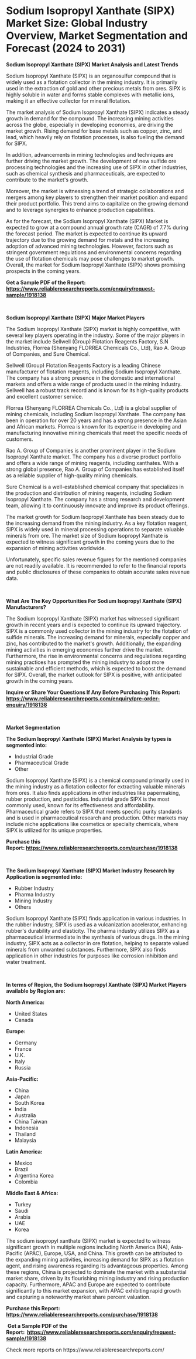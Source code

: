 <p><h1>Sodium Isopropyl Xanthate (SIPX) Market Size: Global Industry Overview, Market Segmentation and Forecast (2024 to 2031)</h1></p><p><strong>Sodium Isopropyl Xanthate (SIPX) Market Analysis and Latest Trends</strong></p>
<p><p>Sodium Isopropyl Xanthate (SIPX) is an organosulfur compound that is widely used as a flotation collector in the mining industry. It is primarily used in the extraction of gold and other precious metals from ores. SIPX is highly soluble in water and forms stable complexes with metallic ions, making it an effective collector for mineral flotation.</p><p>The market analysis of Sodium Isopropyl Xanthate (SIPX) indicates a steady growth in demand for the compound. The increasing mining activities across the globe, especially in developing economies, are driving the market growth. Rising demand for base metals such as copper, zinc, and lead, which heavily rely on flotation processes, is also fueling the demand for SIPX.</p><p>In addition, advancements in mining technologies and techniques are further driving the market growth. The development of new sulfide ore processing technologies and the increasing use of SIPX in other industries, such as chemical synthesis and pharmaceuticals, are expected to contribute to the market's growth.</p><p>Moreover, the market is witnessing a trend of strategic collaborations and mergers among key players to strengthen their market position and expand their product portfolio. This trend aims to capitalize on the growing demand and to leverage synergies to enhance production capabilities.</p><p>As for the forecast, the Sodium Isopropyl Xanthate (SIPX) Market is expected to grow at a compound annual growth rate (CAGR) of 7.7% during the forecast period. The market is expected to continue its upward trajectory due to the growing demand for metals and the increasing adoption of advanced mining technologies. However, factors such as stringent government regulations and environmental concerns regarding the use of flotation chemicals may pose challenges to market growth. Overall, the market for Sodium Isopropyl Xanthate (SIPX) shows promising prospects in the coming years.</p></p>
<p><strong>Get a Sample PDF of the Report:&nbsp; <a href="https://www.reliableresearchreports.com/enquiry/request-sample/1918138">https://www.reliableresearchreports.com/enquiry/request-sample/1918138</a></strong></p>
<p>&nbsp;</p>
<p><strong>Sodium Isopropyl Xanthate (SIPX) Major Market Players</strong></p>
<p><p>The Sodium Isopropyl Xanthate (SIPX) market is highly competitive, with several key players operating in the industry. Some of the major players in the market include Sellwell (Group) Flotation Reagents Factory, S.N Industries, Florrea (Shenyang FLORREA Chemicals Co., Ltd), Rao A. Group of Companies, and Sure Chemical.</p><p>Sellwell (Group) Flotation Reagents Factory is a leading Chinese manufacturer of flotation reagents, including Sodium Isopropyl Xanthate. The company has a strong presence in the domestic and international markets and offers a wide range of products used in the mining industry. Sellwell has a robust track record and is known for its high-quality products and excellent customer service.</p><p>Florrea (Shenyang FLORREA Chemicals Co., Ltd) is a global supplier of mining chemicals, including Sodium Isopropyl Xanthate. The company has been in operation for over 20 years and has a strong presence in the Asian and African markets. Florrea is known for its expertise in developing and manufacturing innovative mining chemicals that meet the specific needs of customers.</p><p>Rao A. Group of Companies is another prominent player in the Sodium Isopropyl Xanthate market. The company has a diverse product portfolio and offers a wide range of mining reagents, including xanthates. With a strong global presence, Rao A. Group of Companies has established itself as a reliable supplier of high-quality mining chemicals.</p><p>Sure Chemical is a well-established chemical company that specializes in the production and distribution of mining reagents, including Sodium Isopropyl Xanthate. The company has a strong research and development team, allowing it to continuously innovate and improve its product offerings.</p><p>The market growth for Sodium Isopropyl Xanthate has been steady due to the increasing demand from the mining industry. As a key flotation reagent, SIPX is widely used in mineral processing operations to separate valuable minerals from ore. The market size of Sodium Isopropyl Xanthate is expected to witness significant growth in the coming years due to the expansion of mining activities worldwide.</p><p>Unfortunately, specific sales revenue figures for the mentioned companies are not readily available. It is recommended to refer to the financial reports and public disclosures of these companies to obtain accurate sales revenue data.</p></p>
<p>&nbsp;</p>
<p><strong>What Are The Key Opportunities For Sodium Isopropyl Xanthate (SIPX) Manufacturers?</strong></p>
<p><p>The Sodium Isopropyl Xanthate (SIPX) market has witnessed significant growth in recent years and is expected to continue its upward trajectory. SIPX is a commonly used collector in the mining industry for the flotation of sulfide minerals. The increasing demand for minerals, especially copper and zinc, has contributed to the market's growth. Additionally, the expanding mining activities in emerging economies further drive the market. Furthermore, the rise in environmental concerns and regulations regarding mining practices has prompted the mining industry to adopt more sustainable and efficient methods, which is expected to boost the demand for SIPX. Overall, the market outlook for SIPX is positive, with anticipated growth in the coming years.</p></p>
<p><strong>Inquire or Share Your Questions If Any Before Purchasing This Report: <a href="https://www.reliableresearchreports.com/enquiry/pre-order-enquiry/1918138">https://www.reliableresearchreports.com/enquiry/pre-order-enquiry/1918138</a></strong></p>
<p>&nbsp;</p>
<p><strong>Market Segmentation</strong></p>
<p><strong>The Sodium Isopropyl Xanthate (SIPX) Market Analysis by types is segmented into:</strong></p>
<p><ul><li>Industrial Grade</li><li>Pharmaceutical Grade</li><li>Other</li></ul></p>
<p><p>Sodium Isopropyl Xanthate (SIPX) is a chemical compound primarily used in the mining industry as a flotation collector for extracting valuable minerals from ores. It also finds applications in other industries like papermaking, rubber production, and pesticides. Industrial grade SIPX is the most commonly used, known for its effectiveness and affordability. Pharmaceutical grade refers to SIPX that meets specific purity standards and is used in pharmaceutical research and production. Other markets may include niche applications like cosmetics or specialty chemicals, where SIPX is utilized for its unique properties.</p></p>
<p><strong>Purchase this Report:&nbsp;<a href="https://www.reliableresearchreports.com/purchase/1918138">https://www.reliableresearchreports.com/purchase/1918138</a></strong></p>
<p>&nbsp;</p>
<p><strong>The Sodium Isopropyl Xanthate (SIPX) Market Industry Research by Application is segmented into:</strong></p>
<p><ul><li>Rubber Industry</li><li>Pharma Industry</li><li>Mining Industry</li><li>Others</li></ul></p>
<p><p>Sodium Isopropyl Xanthate (SIPX) finds application in various industries. In the rubber industry, SIPX is used as a vulcanization accelerator, enhancing rubber's durability and elasticity. The pharma industry utilizes SIPX as a pharmaceutical intermediate in the synthesis of various drugs. In the mining industry, SIPX acts as a collector in ore flotation, helping to separate valued minerals from unwanted substances. Furthermore, SIPX also finds application in other industries for purposes like corrosion inhibition and water treatment.</p></p>
<p>&nbsp;</p>
<p><strong>In terms of Region, the Sodium Isopropyl Xanthate (SIPX) Market Players available by Region are:</strong></p>
<p>
    <p> <strong> North America: </strong>
        <ul>
            <li>United States</li>
            <li>Canada</li>
        </ul>
        </p> 
    <p> <strong> Europe: </strong>
        <ul>
            <li>Germany</li>
            <li>France</li>
            <li>U.K.</li>
            <li>Italy</li>
            <li>Russia</li>
        </ul>
        </p> 
    <p> <strong> Asia-Pacific: </strong>
        <ul>
            <li>China</li>
            <li>Japan</li>
            <li>South Korea</li>
            <li>India</li>
            <li>Australia</li>
            <li>China Taiwan</li>
            <li>Indonesia</li>
            <li>Thailand</li>
            <li>Malaysia</li>
        </ul>
        </p> 
    <p> <strong> Latin America: </strong>
        <ul>
            <li>Mexico</li>
            <li>Brazil</li>
            <li>Argentina Korea</li>
            <li>Colombia</li>
        </ul>
        </p> 
    <p> <strong> Middle East & Africa: </strong>
        <ul>
            <li>Turkey</li>
            <li>Saudi</li>
            <li>Arabia</li>
            <li>UAE</li>
            <li>Korea</li>
        </ul>
    </p>
    </p>
<p><p>The sodium isopropyl xanthate (SIPX) market is expected to witness significant growth in multiple regions including North America (NA), Asia-Pacific (APAC), Europe, USA, and China. This growth can be attributed to the expanding mining activities, increasing demand for SIPX as a flotation agent, and rising awareness regarding its advantageous properties. Among these regions, China is projected to dominate the market with a substantial market share, driven by its flourishing mining industry and rising production capacity. Furthermore, APAC and Europe are expected to contribute significantly to this market expansion, with APAC exhibiting rapid growth and capturing a noteworthy market share percent valuation.</p></p>
<p><strong>Purchase this Report: <a href="https://www.reliableresearchreports.com/purchase/1918138">https://www.reliableresearchreports.com/purchase/1918138</a></strong></p>
<p>&nbsp;<strong>Get a Sample PDF of the Report:&nbsp;&nbsp;<a href="https://www.reliableresearchreports.com/enquiry/request-sample/1918138">https://www.reliableresearchreports.com/enquiry/request-sample/1918138</a></strong></p>
<p><strong></strong></p>
<p>Check more reports on https://www.reliableresearchreports.com/</p>